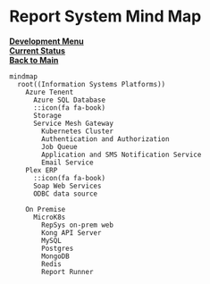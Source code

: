 # Report System Mind Map

**[Development Menu](./menu.md)**\
**[Current Status](../status/weekly/current_status.md)**\
**[Back to Main](../../README.md)**

```mermaid
mindmap
  root((Information Systems Platforms))
    Azure Tenent
      Azure SQL Database
      ::icon(fa fa-book)
      Storage
      Service Mesh Gateway
        Kubernetes Cluster
        Authentication and Authorization
        Job Queue
        Application and SMS Notification Service
        Email Service
    Plex ERP
      ::icon(fa fa-book)
      Soap Web Services
      ODBC data source

    On Premise
      MicroK8s
        RepSys on-prem web
        Kong API Server
        MySQL
        Postgres
        MongoDB
        Redis
        Report Runner

```
